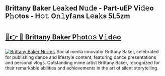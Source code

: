 ## Brittany Baker L𝚎a𝚔ed N𝚞𝚍e - Part-uEP Vi𝚍𝚎o P𝚑𝚘tos - H𝚘𝚝 O𝚗𝚕yf𝚊ns L𝚎a𝚔s 5L5zm

# <h2><a href="http://kf86xvj.oniu.top/?m=Brittany+Baker">🔗👉 🔴 Brittany Baker P𝚑ot𝚘𝚜 V𝚒d𝚎o</a></h2>

[![Brittany Baker Nu𝚍e𝚜](https://i.imgur.com/0qMVB7G.gif)](http://kf86xvj.oniu.top/?m=Brittany+Baker)
Social media innovator Brittany Baker, celebrated for publishing dance and lifestyle content, featuring dance presentations and personal vlogs. Outstanding mime artist Brittany Baker, recognized for their remarkable abilities and achievements in the art of silent storytelling.  
